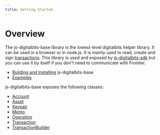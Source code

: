 ```yaml
---
title: Getting Started
---
```


# Overview

The js-digitalbits-base library is the lowest-level digitalbits helper library. It can be used in a browser or in node.js. It is mainly used to read, create and
sign [transactions](https://developers.digitalbits.io/guides/concepts/transactions.html). This library is used and exposed by
[js-digitalbits-sdk](https://github.com/xdbfoundation/js-digitalbits-sdk) but you can use it by itself if you don't need to communicate with Frontier.

- [Building and Installing](https://github.com/xdbfoundation/js-digitalbits-base) js-digitalbits-base
- [Examples](https://developers.digitalbits.io/js-digitalbits-sdk/reference/examples.html)

js-digitalbits-base exposes the following classes:
- [Account](https://github.com/xdbfoundation/js-digitalbits-base/blob/master/src/account.js)
- [Asset](https://github.com/xdbfoundation/js-digitalbits-base/blob/master/src/asset.js)
- [Keypair](https://github.com/xdbfoundation/js-digitalbits-base/blob/master/src/keypair.js)
- [Memo](https://github.com/xdbfoundation/js-digitalbits-base/blob/master/src/memo.js)
- [Operation](https://github.com/xdbfoundation/js-digitalbits-base/blob/master/src/operation.js)
- [Transaction](https://github.com/xdbfoundation/js-digitalbits-base/blob/master/src/transaction.js)
- [TransactionBuilder](https://github.com/xdbfoundation/js-digitalbits-base/blob/master/src/transaction_builder.js)









